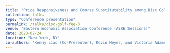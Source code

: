```yaml
---
title: "Price Responsiveness and Course Substitutability among Disc Golfers"
collection: talks
type: "Conference presentation"
permalink: /talks/disc-golf-fee-3
venue: "Eastern Economic Association Conference (AERE Sessions)"
date: 2023-02-24
location: "New York, NY"
co-authors: 'Kenny Liao (Co-Presenter), Kevin Meyer, and Victoria Adams'
---
```


<!-- Google tag (gtag.js) -->
<script async src="https://www.googletagmanager.com/gtag/js?id=G-Q95WSVMDNZ"></script>
<script>
  window.dataLayer = window.dataLayer || [];
  function gtag(){dataLayer.push(arguments);}
  gtag('js', new Date());

  gtag('config', 'G-Q95WSVMDNZ');
</script>